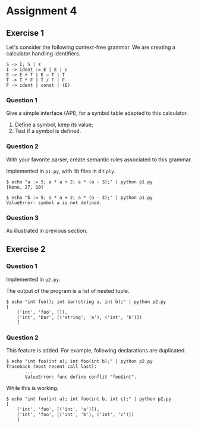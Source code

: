 
Assignment 4
============

Exercise 1
----------

Let's consider the following context-free grammar. We are creating a calculator handling identifiers.

```
S -> I; S | ε 
I -> ident := E | E | ε
E -> E + T | E – T | T
T -> T * F | T / F | F
F -> ident | const | (E)
```

### Question 1

Give a simple interface (API), for a symbol table adapted to this calculator.

1. Define a symbol, keep its value;
2. Test if a symbol is defined.


### Question 2

With your favorite parser, create semantic rules associated to this grammar.

Implemented in `p1.py`, with lib files in dir `ply`.

```
$ echo "a := 5; a * a + 2; a * (a - 3);" | python p1.py
[None, 27, 10]
```

```
$ echo "b := 5; a * a + 2; a * (a - 3);" | python p1.py
ValueError: symbol a is not defined.
```

### Question 3

As illustrated in previous section.


Exercise 2
----------

### Question 1

Implemented in `p2.py`.

The output of the program is a list of nested tuple.

```
$ echo "int foo(); int bar(string a, int b);" | python p2.py
[
    ('int', 'foo', []), 
    ('int', 'bar', [('string', 'a'), ('int', 'b')])
    ]
```

### Question 2

This feature is added. For example, following declarations are duplicated.

```
$ echo "int foo(int a); int foo(int b);" | python p2.py
Traceback (most recent call last):
       ...
       ValueError: func define conflit "foo$int".
```

While this is working.

```
$ echo "int foo(int a); int foo(int b, int c);" | python p2.py
[
    ('int', 'foo', [('int', 'a')]), 
    ('int', 'foo', [('int', 'b'), ('int', 'c')])
    ]
```

